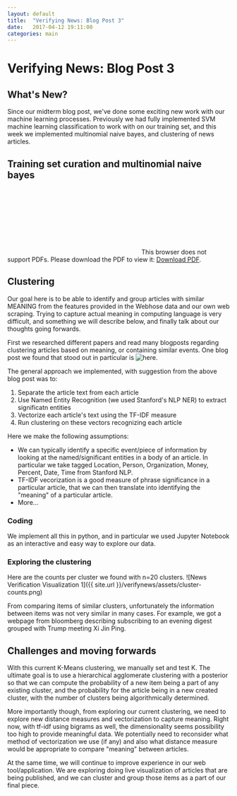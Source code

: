 ```yaml
---
layout: default
title:  "Verifying News: Blog Post 3"
date:   2017-04-12 19:11:00
categories: main
---
```

# Verifying News: Blog Post 3

## What's New?
Since our midterm blog post, we've done some exciting new work with our machine learning processes. Previously we had fully implemented SVM machine learning classification to work with on our training set, and this week we implemented multinomial naive bayes, and clustering of news articles. 

## Training set curation and multinomial naive bayes

<object data="_posts/jay.pdf" type="application/pdf" width="700px" height="700px">
    <embed src="_posts/jay.pdf">
        This browser does not support PDFs. Please download the PDF to view it: <a href="_posts/jay.pdf">Download PDF</a>.</p>
    </embed>
</object>

## Clustering
Our goal here is to be able to identify and group articles with similar MEANING from the features provided in the Webhose data and our own web scraping. Trying to capture actual meaning in computing language is very difficult, and something we will describe below, and finally talk about our thoughts going forwards.

First we researched different papers and read many blogposts regarding clustering articles based on meaning, or containing similar events. One blog post we found that stood out in particular is ![here](blog.chartbeat.com/2015/10/22/identifying-and-clustering-news-events-by-content/). 

The general approach we implemented, with suggestion from the above blog post was to:
1. Separate the article text from each article
2. Use Named Entity Recognition (we used Stanford's NLP NER) to extract significatn entities
3. Vectorize each article's text using the TF-IDF measure
4. Run clustering on these vectors recognizing each article

Here we make the following assumptions:
- We can typically identify a specific event/piece of information by looking at the named/significant entities in a body of an article. In particular we take tagged Location, Person, Organization, Money, Percent, Date, Time from Stanford NLP. 
- TF-IDF vecorization is a good measure of phrase significance in a particular article, that we can then translate into identifying the "meaning" of a particular article.
- More...

### Coding
We implement all this in python, and in particular we used Jupyter Notebook as an interactive and easy way to explore our data.

### Exploring the clustering
Here are the counts per cluster we found with n=20 clusters. 
![News Verification Visualization 1]({{ site.url }}/verifynews/assets/cluster-counts.png)

From comparing items of similar clusters, unfortunately the information between items was not very similar in many cases. For example, we got a webpage from bloomberg describing subscribing to an evening digest grouped with Trump meeting Xi Jin Ping.

## Challenges and moving forwards
With this current K-Means clustering, we manually set and test K. The ultimate goal is to use a hierarchical agglomerate clustering with a posterior so that we can compute the probability of a new item being a part of any existing cluster, and the probability for the article being in a new created cluster, with the number of clusters being algorithmically determined. 

More importantly though, from exploring our current clustering, we need to explore new distance measures and vectorization to capture meaning. Right now, with tf-idf using bigrams as well, the dimensionality seems possibility too high to provide meaningful data. We potentially need to reconsider what method of vectorization we use (if any) and also what distance measure would be appropriate to compare "meaning" between articles.

At the same time, we will continue to improve experience in our web tool/application. We are exploring doing live visualization of articles that are being published, and we can cluster and group those items as a part of our final piece.
